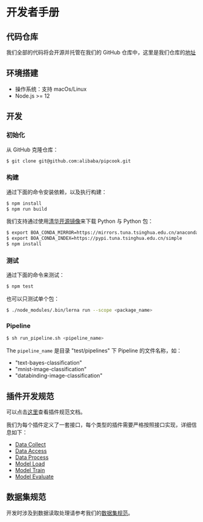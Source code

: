 # 开发者手册

## 代码仓库

我们全部的代码将会开源并托管在我们的 GitHub 仓库中，这里是我们仓库的[地址](https://github.com/alibaba/pipcook)

## 环境搭建

- 操作系统：支持 macOs/Linux
- Node.js >= 12

## 开发

### 初始化

从 GitHub 克隆仓库：

```bash
$ git clone git@github.com:alibaba/pipcook.git
```

### 构建

通过下面的命令安装依赖，以及执行构建：

```bash
$ npm install
$ npm run build
```

我们支持通过使用[清华开源镜像](https://mirrors.tuna.tsinghua.edu.cn/)来下载 Python 与 Python 包：

```sh
$ export BOA_CONDA_MIRROR=https://mirrors.tuna.tsinghua.edu.cn/anaconda/miniconda # 用于下载 Miniconda/Python
$ export BOA_CONDA_INDEX=https://pypi.tuna.tsinghua.edu.cn/simple                 # 用于下载 Pip 包
$ npm install
```

### 测试

通过下面的命令来测试：

```bash
$ npm test
```

也可以只测试单个包：

```bash
$ ./node_modules/.bin/lerna run --scope <package_name>
```

### Pipeline

```bash
$ sh run_pipeline.sh <pipeline_name>
```

The `pipeline_name` 是目录 "test/pipelines" 下 Pipeline 的文件名称，如：

- "text-bayes-classification"
- "mnist-image-classification"
- "databinding-image-classification"

## 插件开发规范

可以点击[这里](../spec/plugin.md)查看插件规范文档。

我们为每个插件定义了一套接口，每个类型的插件需要严格按照接口实现，详细信息如下：

- [Data Collect](../spec/plugin/0-data-collect.md)
- [Data Access](../spec/plugin/1-data-access.md)
- [Data Process](../spec/plugin/2-data-process.md)
- [Model Load](../spec/plugin/3-model-define.md)
- [Model Train](../spec/plugin/4-model-train.md)
- [Model Evaluate](../spec/plugin/5-model-evaluate.md)

## 数据集规范

开发时涉及到数据读取处理请参考我们的[数据集规范](../spec/dataset.md)。
